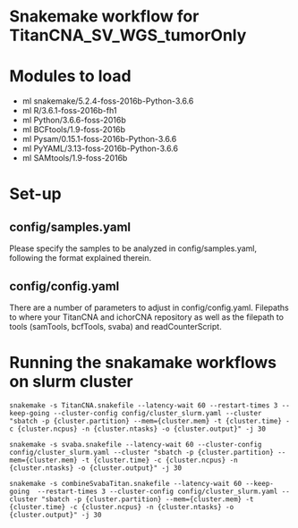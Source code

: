 # Snakemake workflow for TitanCNA_SV_WGS_tumorOnly


# Modules to load
 * ml snakemake/5.2.4-foss-2016b-Python-3.6.6
 * ml R/3.6.1-foss-2016b-fh1
 * ml Python/3.6.6-foss-2016b
 * ml BCFtools/1.9-foss-2016b
 * ml Pysam/0.15.1-foss-2016b-Python-3.6.6
 * ml PyYAML/3.13-foss-2016b-Python-3.6.6
 * ml SAMtools/1.9-foss-2016b

# Set-up
## config/samples.yaml
Please specify the samples to be analyzed in config/samples.yaml, following the format explained therein.
 
## config/config.yaml
There are a number of parameters to adjust in config/config.yaml.  Filepaths to where your TitanCNA and ichorCNA repository as well as the filepath to tools (samTools, bcfTools, svaba) and readCounterScript.

# Running the snakamake workflows on slurm cluster


`snakemake -s TitanCNA.snakefile --latency-wait 60 --restart-times 3 --keep-going --cluster-config config/cluster_slurm.yaml --cluster "sbatch -p {cluster.partition} --mem={cluster.mem} -t {cluster.time} -c {cluster.ncpus} -n {cluster.ntasks} -o {cluster.output}" -j 30`

`snakemake -s svaba.snakefile --latency-wait 60 --cluster-config config/cluster_slurm.yaml --cluster "sbatch -p {cluster.partition} --mem={cluster.mem} -t {cluster.time} -c {cluster.ncpus} -n {cluster.ntasks} -o {cluster.output}" -j 30`

`snakemake -s combineSvabaTitan.snakefile --latency-wait 60 --keep-going  --restart-times 3 --cluster-config config/cluster_slurm.yaml --cluster "sbatch -p {cluster.partition} --mem={cluster.mem} -t {cluster.time} -c {cluster.ncpus} -n {cluster.ntasks} -o {cluster.output}" -j 30`
